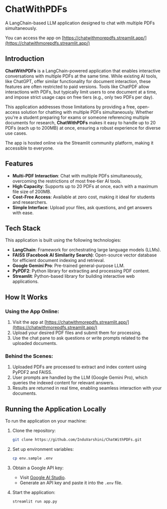 # ChatWithPDFs

A LangChain-based LLM application designed to chat with multiple PDFs simultaneously.

You can access the app on 
[https://chatwithmorepdfs.streamlit.app/](https://chatwithmorepdfs.streamlit.app/)

## Introduction

**ChatWithPDFs** is a LangChain-powered application that enables interactive conversations with multiple PDFs at the same time. While existing AI tools, like ChatGPT, offer similar functionality for document interaction, these features are often restricted to paid versions. Tools like ChatPDF allow interactions with PDFs, but typically limit users to one document at a time, and impose strict usage caps on free tiers (e.g., only two PDFs per day).

This application addresses those limitations by providing a free, open-access solution for chatting with multiple PDFs simultaneously. Whether you're a student preparing for exams or someone referencing multiple documents for research, **ChatWithPDFs** makes it easy to handle up to 20 PDFs (each up to 200MB) at once, ensuring a robust experience for diverse use cases.

The app is hosted online via the Streamlit community platform, making it accessible to everyone.

## Features

- **Multi-PDF Interaction**: Chat with multiple PDFs simultaneously, overcoming the restrictions of most free-tier AI tools.
- **High Capacity**: Supports up to 20 PDFs at once, each with a maximum file size of 200MB.
- **Cost-Free Access**: Available at zero cost, making it ideal for students and researchers.
- **Simple Interface**: Upload your files, ask questions, and get answers with ease.

## Tech Stack

This application is built using the following technologies:

- **LangChain**: Framework for orchestrating large language models (LLMs).
- **FAISS (Facebook AI Similarity Search)**: Open-source vector database for efficient document indexing and retrieval.
- **Google Gemini Pro**: Pre-trained general-purpose LLM.
- **PyPDF2**: Python library for extracting and processing PDF content.
- **Streamlit**: Python-based library for building interactive web applications.

## How It Works

### Using the App Online:

1. Visit the app at [https://chatwithmorepdfs.streamlit.app/](https://chatwithmorepdfs.streamlit.app/) 
2. Upload your desired PDF files and submit them for processing.
3. Use the chat pane to ask questions or write prompts related to the uploaded documents.

### Behind the Scenes:

1. Uploaded PDFs are processed to extract and index content using PyPDF2 and FAISS.
2. User prompts are handled by the LLM (Google Gemini Pro), which queries the indexed content for relevant answers.
3. Results are returned in real time, enabling seamless interaction with your documents.

## Running the Application Locally

To run the application on your machine:

1. Clone the repository:
   ```bash
   git clone https://github.com/InduVarshini/ChatWithPDFs.git
   ```
2. Set up environment variables:
   ```bash
   cp env.sample .env
   ```
3. Obtain a Google API key:
   - Visit [Google AI Studio](https://aistudio.google.com/library).
   - Generate an API key and paste it into the `.env` file.

4. Start the application:
   ```bash
   streamlit run app.py
   ```